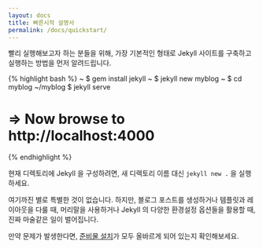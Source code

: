 ```yaml
---
layout: docs
title: 빠른시작 설명서
permalink: /docs/quickstart/
---
```


빨리 실행해보고자 하는 분들을 위해, 가장 기본적인 형태로 Jekyll 사이트를 구축하고 실행하는 방법을 먼저 알려드립니다.

{% highlight bash %}
~ $ gem install jekyll
~ $ jekyll new myblog
~ $ cd myblog
~/myblog $ jekyll serve
# => Now browse to http://localhost:4000
{% endhighlight %}

현재 디렉토리에 Jekyll 을 구성하려면, 새 디렉토리 이름 대신 `jekyll new .` 을 실행하세요.

여기까진 별로 특별한 것이 없습니다. 하지만, 블로그 포스트를 생성하거나 템플릿과
레이아웃을 다룰 때, 머리말을 사용하거나 Jekyll 의 다양한 환경설정 옵션들을
활용할 때, 진짜 마술같은 일이 벌어집니다.

만약 문제가 발생한다면, [준비물 설치][Installation]가 모두 올바르게 되어 있는지
확인해보세요.

[Installation]: /docs/installation/
